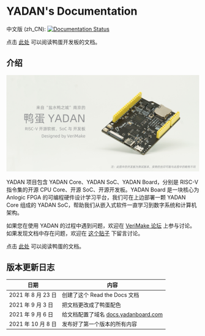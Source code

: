 # YADAN's Documentation  
  
中文版 (zh_CN): [![Documentation Status](https://readthedocs.org/projects/yadan/badge/?version=latest)](http://docs.yadanboard.com/zh_CN/latest/?badge=latest)  
  
点击 [此处](http://docs.yadanboard.com/) 可以阅读鸭蛋开发板的文档。  
  
## 介绍  
  
[![](docs/source/imgs/img_00_01.jpg)](http://docs.yadanboard.com/)  
  
YADAN 项目包含 YADAN Core、YADAN SoC、YADAN Board，分别是 RISC-V 指令集的开源 CPU Core、开源 SoC、开源开发板。YADAN Board 是一块核心为 Anlogic FPGA 的可编程硬件设计学习平台，我们可在上边部署一颗 YADAN Core 组成的 YADAN SoC，帮助我们从嵌入式软件一直学习到数字系统和计算机架构。  
  
如果您在使用 YADAN 的过程中遇到问题，欢迎在 [VeriMake 论坛](https://www.verimake.com/) 上参与讨论。如果发现文档中存在问题，欢迎在 [这个贴子](https://verimake.com/topics/269/) 下留言讨论。  
  
点击 [此处](http://docs.yadanboard.com/) 可以阅读鸭蛋的文档。  
  
## 版本更新日志  
  
| 日期               | 内容                                                               |
| ------------------ | ------------------------------------------------------------------ |
| 2021 年 8 月 23 日 | 创建了这个 Read the Docs 文档                                      |
| 2021 年 9 月 3 日  | 把文档更改成了鸭蛋配色                                             |
| 2021 年 9 月 6 日  | 给文档配置了域名 [docs.yadanboard.com](http://docs.yadanboard.com) |
| 2021 年 10 月 8 日 | 发布好了第一个版本的所有内容                                       |
